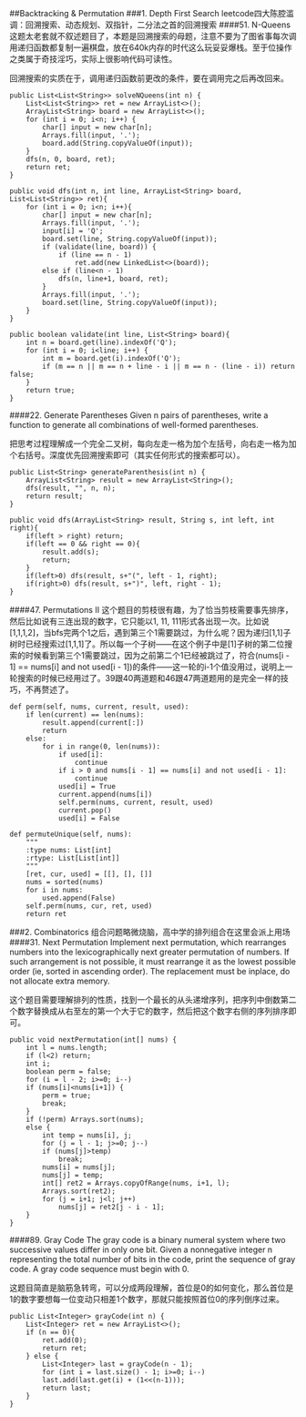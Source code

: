 ##Backtracking & Permutation
###1. Depth First Search
leetcode四大陈腔滥调：回溯搜索、动态规划、双指针，二分法之首的回溯搜索
####51. N-Queens
这题太老套就不叙述题目了，本题是回溯搜索的母题，注意不要为了图省事每次调用递归函数都复制一遍棋盘，放在640k内存的时代这么玩妥妥爆栈。至于位操作之类属于奇技淫巧，实际上很影响代码可读性。

回溯搜索的实质在于，调用递归函数前更改的条件，要在调用完之后再改回来。
~~~~
public List<List<String>> solveNQueens(int n) {
    List<List<String>> ret = new ArrayList<>();
    ArrayList<String> board = new ArrayList<>();
    for (int i = 0; i<n; i++) {
        char[] input = new char[n];
        Arrays.fill(input, '.');
        board.add(String.copyValueOf(input));
    }
    dfs(n, 0, board, ret);
    return ret;
}

public void dfs(int n, int line, ArrayList<String> board, List<List<String>> ret){
    for (int i = 0; i<n; i++){
        char[] input = new char[n];
        Arrays.fill(input, '.');
        input[i] = 'Q';
        board.set(line, String.copyValueOf(input));
        if (validate(line, board)) {
            if (line == n - 1)
                ret.add(new LinkedList<>(board));
        else if (line<n - 1) 
            dfs(n, line+1, board, ret);
        }
        Arrays.fill(input, '.');
        board.set(line, String.copyValueOf(input));
    }
}

public boolean validate(int line, List<String> board){
    int n = board.get(line).indexOf('Q');
    for (int i = 0; i<line; i++) {
        int m = board.get(i).indexOf('Q');
        if (m == n || m == n + line - i || m == n - (line - i)) return false;
    }
    return true;
}
~~~~
####22. Generate Parentheses
Given n pairs of parentheses, write a function to generate all combinations of well-formed parentheses.

把思考过程理解成一个完全二叉树，每向左走一格为加个左括号，向右走一格为加个右括号。深度优先回溯搜索即可（其实任何形式的搜索都可以）。
~~~~
public List<String> generateParenthesis(int n) {
    ArrayList<String> result = new ArrayList<String>();
    dfs(result, "", n, n);
    return result;
}

public void dfs(ArrayList<String> result, String s, int left, int right){
    if(left > right) return;
    if(left == 0 && right == 0){
        result.add(s);
        return;
    }
    if(left>0) dfs(result, s+"(", left - 1, right);
    if(right>0) dfs(result, s+")", left, right - 1);
}
~~~~
####47. Permutations II
这个题目的剪枝很有趣，为了恰当剪枝需要事先排序，然后比如说有三连出现的数字，它只能以1, 11, 111形式各出现一次。比如说[1,1,1,2]，当bfs完两个1之后，遇到第三个1需要跳过，为什么呢？因为递归[1,1]子树时已经搜索过[1,1,1]了。所以每一个子树——在这个例子中是[1]子树的第二位搜索的时候看到第三个1需要跳过，因为之前第二个1已经被跳过了，符合(nums[i - 1] == nums[i] and not used[i - 1])的条件——这一轮的i-1个值没用过，说明上一轮搜索的时候已经用过了。39跟40两道题和46跟47两道题用的是完全一样的技巧，不再赘述了。
~~~~
def perm(self, nums, current, result, used):
    if len(current) == len(nums):
        result.append(current[:])
        return
    else:
        for i in range(0, len(nums)):
            if used[i]:
                continue
            if i > 0 and nums[i - 1] == nums[i] and not used[i - 1]:
                continue
            used[i] = True
            current.append(nums[i])
            self.perm(nums, current, result, used)
            current.pop()
            used[i] = False

def permuteUnique(self, nums):
    """
    :type nums: List[int]
    :rtype: List[List[int]]
    """
    [ret, cur, used] = [[], [], []]
    nums = sorted(nums)
    for i in nums:
        used.append(False)
    self.perm(nums, cur, ret, used)
    return ret
~~~~
###2. Combinatorics
组合问题略微烧脑，高中学的排列组合在这里会派上用场
####31. Next Permutation
Implement next permutation, which rearranges numbers into the lexicographically next greater permutation of numbers. If such arrangement is not possible, it must rearrange it as the lowest possible order (ie, sorted in ascending order). The replacement must be inplace, do not allocate extra memory.

这个题目需要理解排列的性质，找到一个最长的从头递增序列，把序列中倒数第二个数字替换成从右至左的第一个大于它的数字，然后把这个数字右侧的序列排序即可。

~~~~
public void nextPermutation(int[] nums) {
    int l = nums.length;
    if (l<2) return;
    int i;
    boolean perm = false;
    for (i = l - 2; i>=0; i--)
    if (nums[i]<nums[i+1]) {
        perm = true;
        break;
    }
    if (!perm) Arrays.sort(nums);
    else {
        int temp = nums[i], j;
        for (j = l - 1; j>=0; j--)
        if (nums[j]>temp)
            break;
        nums[i] = nums[j];
        nums[j] = temp;
        int[] ret2 = Arrays.copyOfRange(nums, i+1, l);
        Arrays.sort(ret2);
        for (j = i+1; j<l; j++)
            nums[j] = ret2[j - i - 1];
    }
}
~~~~

####89. Gray Code
The gray code is a binary numeral system where two successive values differ in only one bit. Given a nonnegative integer n representing the total number of bits in the code, print the sequence of gray code. A gray code sequence must begin with 0.

这题目简直是脑筋急转弯，可以分成两段理解，首位是0的如何变化，那么首位是1的数字要想每一位变动只相差1个数字，那就只能按照首位0的序列倒序过来。
~~~~
public List<Integer> grayCode(int n) {
    List<Integer> ret = new ArrayList<>();
    if (n == 0){
        ret.add(0);
        return ret;
    } else {
        List<Integer> last = grayCode(n - 1);
        for (int i = last.size() - 1; i>=0; i--)
        last.add(last.get(i) + (1<<(n-1)));
        return last;
    }
}
~~~~
